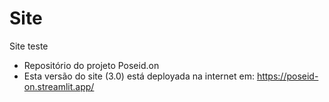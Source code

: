 # Site
Site teste
- Repositório do projeto Poseid.on
- Esta versão do site (3.0) está deployada na internet em: https://poseid-on.streamlit.app/
